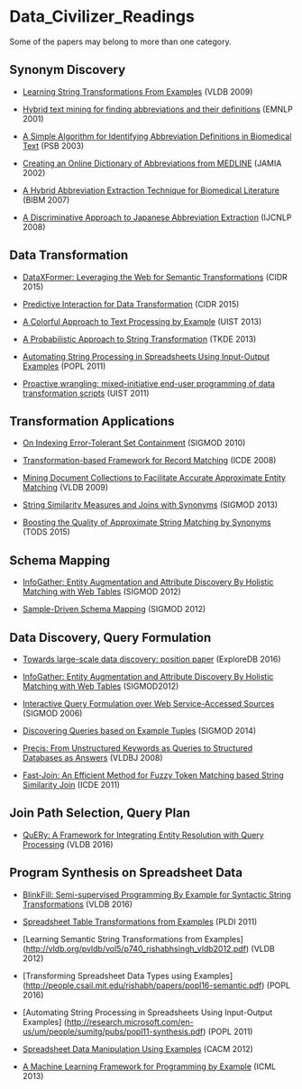 # Data_Civilizer_Readings
Some of the papers may belong to more than one category.

## <a name='synonym-discovery'> Synonym Discovery

* [Learning String Transformations From Examples](https://www.microsoft.com/en-us/research/wp-content/uploads/2016/02/vldb09-226.pdf) (VLDB 2009)

* [Hybrid text mining for finding abbreviations and their definitions](http://plata.ar.media.kyoto-u.ac.jp/mori/research/survey/EMNLP/01-126.pdf) (EMNLP 2001)

* [A Simple Algorithm for Identifying Abbreviation Definitions in Biomedical Text](http://biotext.berkeley.edu/papers/psb03.pdf) (PSB 2003)

* [Creating an Online Dictionary of Abbreviations from MEDLINE](http://www.inf.fu-berlin.de/lehre/SS05/19517-V/BioFoletc/abbreviationsLinguistik.pdf) (JAMIA 2002)

* [A Hybrid Abbreviation Extraction Technique for Biomedical Literature](http://ieeexplore.ieee.org/stamp/stamp.jsp?arnumber=4413035) (BIBM 2007)

* [A Discriminative Approach to Japanese Abbreviation Extraction](https://pdfs.semanticscholar.org/12c6/d095fae57b360dbcf8b5599b5fbc9809abd1.pdf) (IJCNLP 2008)

## <a name='data-transformation'> Data Transformation

* [DataXFormer: Leveraging the Web for Semantic Transformations](https://cs.uwaterloo.ca/~ilyas/papers/ZiaCIDR2015.pdf) (CIDR 2015)

* [Predictive Interaction for Data Transformation](http://cidrdb.org/cidr2015/Papers/CIDR15_Paper27.pdf) (CIDR 2015)

* [A Colorful Approach to Text Processing by Example](http://dl.acm.org/ft_gateway.cfm?id=2502040) (UIST 2013)

* [A Probabilistic Approach to String Transformation](http://ieeexplore.ieee.org/stamp/stamp.jsp?arnumber=6412665) (TKDE 2013)

* [Automating String Processing in Spreadsheets Using Input-Output Examples](http://msr-waypoint.com/en-us/um/people/sumitg/pubs/popl11-synthesis.pdf) (POPL 2011)

* [Proactive wrangling: mixed-initiative end-user programming of data transformation scripts](http://dl.acm.org/citation.cfm?id=2047205) (UIST 2011)

## <a name='transformation-application'> Transformation Applications
* [On Indexing Error-Tolerant Set Containment](http://dl.acm.org/citation.cfm?id=1807267) (SIGMOD 2010)

* [Transformation-based Framework for Record Matching](https://www.microsoft.com/en-us/research/wp-content/uploads/2016/02/icde08.pdf) (ICDE 2008)

* [Mining Document Collections to Facilitate Accurate Approximate Entity Matching](http://www.vldb.org/pvldb/2/vldb09-315.pdf) (VLDB 2009)

* [String Similarity Measures and Joins with Synonyms](https://www.cs.helsinki.fi/u/jilu/paper/approximate01.pdf) (SIGMOD 2013)

* [Boosting the Quality of Approximate String Matching by Synonyms](http://dl.acm.org/citation.cfm?id=2818177) (TODS 2015)

## <a name='schema-matching'> Schema Mapping
* [InfoGather: Entity Augmentation and Attribute Discovery By Holistic Matching with Web Tables](https://www.microsoft.com/en-us/research/wp-content/uploads/2016/02/modf256-yakout.pdf) (SIGMOD 2012)

* [Sample-Driven Schema Mapping](http://web.eecs.umich.edu/~michjc/papers/qian_sigmod12.pdf) (SIGMOD 2012)

## <a name='data-discovery'> Data Discovery, Query Formulation
* [Towards large-scale data discovery: position paper](http://dl.acm.org/citation.cfm?id=2948675) (ExploreDB 2016)

* [InfoGather: Entity Augmentation and Attribute Discovery By Holistic Matching with Web Tables](https://www.microsoft.com/en-us/research/wp-content/uploads/2016/02/modf256-yakout.pdf) (SIGMOD2012)

* [Interactive Query Formulation over Web Service-Accessed Sources](http://www.cse.buffalo.edu/~mpetropo/pubs/clide.pdf) (SIGMOD 2006)

* [Discovering Queries based on Example Tuples](https://www.microsoft.com/en-us/research/wp-content/uploads/2016/02/sigmod14discover.pdf) (SIGMOD 2014)

* [Precis: From Unstructured Keywords as Queries to Structured Databases as Answers](http://www.cse.buffalo.edu/~mpetropo/CSE736-SP10/pubs/2008_vldbj.pdf) (VLDBJ 2008)

* [Fast-Join: An Efficient Method for Fuzzy Token Matching based String Similarity Join](http://dbgroup.cs.tsinghua.edu.cn/ligl/papers/icde2011-fastjoin.pdf) (ICDE 2011)

## <a name='query-plan'> Join Path Selection, Query Plan

* [QuERy: A Framework for Integrating Entity Resolution with Query Processing](http://www.vldb.org/pvldb/vol9/p120-altwaijry.pdf) (VLDB 2016)


## <a name='program-synthesis'> Program Synthesis on Spreadsheet Data

* [BlinkFill: Semi-supervised Programming By Example for Syntactic String Transformations](http://www.vldb.org/pvldb/vol9/p816-singh.pdf) (VLDB 2016)

* [Spreadsheet Table Transformations from Examples](http://research.microsoft.com/en-us/um/people/sumitg/pubs/pldi11-table-synthesis.pdf) (PLDI 2011)

* [Learning Semantic String Transformations from Examples] (http://vldb.org/pvldb/vol5/p740_rishabhsingh_vldb2012.pdf) (VLDB 2012)

* [Transforming Spreadsheet Data Types using Examples] (http://people.csail.mit.edu/rishabh/papers/popl16-semantic.pdf) (POPL 2016)

* [Automating String Processing in Spreadsheets Using Input-Output Examples] (http://research.microsoft.com/en-us/um/people/sumitg/pubs/popl11-synthesis.pdf) (POPL 2011)

* [Spreadsheet Data Manipulation Using Examples](http://research.microsoft.com/en-us/um/people/sumitg/pubs/cacm12-synthesis.pdf) (CACM 2012)

* [A Machine Learning Framework for Programming by Example](http://research.microsoft.com/en-us/um/people/sumitg/pubs/icml13.pdf) (ICML 2013)


